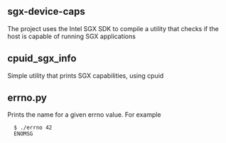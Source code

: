 ## sgx-device-caps
The project uses the Intel SGX SDK to compile a utility that checks if the host is capable of running SGX applications

## cpuid_sgx_info
Simple utility that prints SGX capabilities, using cpuid

## errno.py
Prints the name for a given errno value. For example
```
  $ ./errno 42 
  ENOMSG
```
